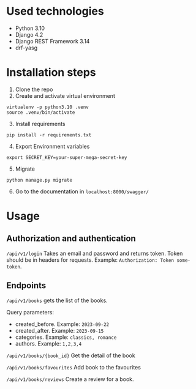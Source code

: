 # Used technologies
- Python 3.10
- Django 4.2
- Django REST Framework 3.14
- drf-yasg


# Installation steps
1. Clone the repo
2. Create and activate virtual environment

``` shell
virtualenv -p python3.10 .venv
source .venv/bin/activate
```
3. Install requirements

``` shell
pip install -r requirements.txt
```
4. Export Environment variables

``` shell
export SECRET_KEY=your-super-mega-secret-key
```
5. Migrate

``` shell
python manage.py migrate
```
6. Go to the documentation in `localhost:8000/swagger/`

# Usage

## Authorization and authentication
`/api/v1/login` Takes an email and password and returns token. Token should be in headers for requests. Example: `Authorization: Token some-token`.

## Endpoints

`/api/v1/books` gets the list of the books.

Query parameters:
- created_before. Example: `2023-09-22`
- created_after. Example: `2023-09-15`
- categories. Example: `classics, romance`
- authors. Example: `1,2,3,4`

`/api/v1/books/{book_id}` Get the detail of the book

`/api/v1/books/favourites` Add book to the favourites

`/api/v1/books/reviews` Create a review for a book.
